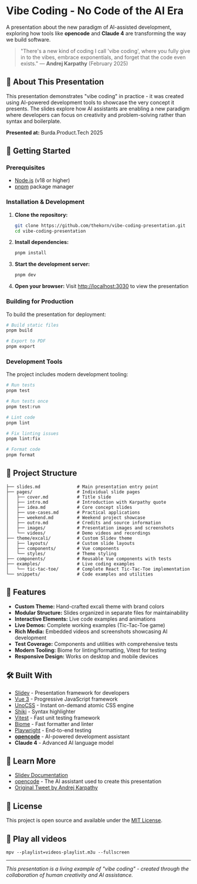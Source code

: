 # Vibe Coding - No Code of the AI Era

A presentation about the new paradigm of AI-assisted development, exploring how tools like **opencode** and **Claude 4** are transforming the way we build software.

> "There's a new kind of coding I call 'vibe coding', where you fully give in to the vibes, embrace exponentials, and forget that the code even exists."
> — **Andrej Karpathy** (February 2025)

## 🎯 About This Presentation

This presentation demonstrates "vibe coding" in practice - it was created using AI-powered development tools to showcase the very concept it presents. The slides explore how AI assistants are enabling a new paradigm where developers can focus on creativity and problem-solving rather than syntax and boilerplate.

**Presented at:** Burda.Product.Tech 2025

## 🚀 Getting Started

### Prerequisites

- [Node.js](https://nodejs.org/) (v18 or higher)
- [pnpm](https://pnpm.io/) package manager

### Installation & Development

1. **Clone the repository:**
   ```bash
   git clone https://github.com/thekorn/vibe-coding-presentation.git
   cd vibe-coding-presentation
   ```

2. **Install dependencies:**
   ```bash
   pnpm install
   ```

3. **Start the development server:**
   ```bash
   pnpm dev
   ```

4. **Open your browser:**
   Visit <http://localhost:3030> to view the presentation

### Building for Production

To build the presentation for deployment:

```bash
# Build static files
pnpm build

# Export to PDF
pnpm export
```

### Development Tools

The project includes modern development tooling:

```bash
# Run tests
pnpm test

# Run tests once
pnpm test:run

# Lint code
pnpm lint

# Fix linting issues
pnpm lint:fix

# Format code
pnpm format
```

## 📁 Project Structure

```
├── slides.md              # Main presentation entry point
├── pages/                 # Individual slide pages
│   ├── cover.md           # Title slide
│   ├── intro.md           # Introduction with Karpathy quote
│   ├── idea.md            # Core concept slides
│   ├── use-cases.md       # Practical applications
│   ├── weekend.md         # Weekend project showcase
│   ├── outro.md           # Credits and source information
│   ├── images/            # Presentation images and screenshots
│   └── videos/            # Demo videos and recordings
├── theme/excali/          # Custom Slidev theme
│   ├── layouts/           # Custom slide layouts
│   ├── components/        # Vue components
│   └── styles/            # Theme styling
├── components/            # Reusable Vue components with tests
├── examples/              # Live coding examples
│   └── tic-tac-toe/       # Complete React Tic-Tac-Toe implementation
└── snippets/              # Code examples and utilities
```

## 🎨 Features

- **Custom Theme:** Hand-crafted excali theme with brand colors
- **Modular Structure:** Slides organized in separate files for maintainability
- **Interactive Elements:** Live code examples and animations
- **Live Demos:** Complete working examples (Tic-Tac-Toe game)
- **Rich Media:** Embedded videos and screenshots showcasing AI development
- **Test Coverage:** Components and utilities with comprehensive tests
- **Modern Tooling:** Biome for linting/formatting, Vitest for testing
- **Responsive Design:** Works on desktop and mobile devices

## 🛠 Built With

- [Slidev](https://sli.dev/) - Presentation framework for developers
- [Vue 3](https://vuejs.org/) - Progressive JavaScript framework
- [UnoCSS](https://unocss.dev/) - Instant on-demand atomic CSS engine
- [Shiki](https://shiki.style/) - Syntax highlighter
- [Vitest](https://vitest.dev/) - Fast unit testing framework
- [Biome](https://biomejs.dev/) - Fast formatter and linter
- [Playwright](https://playwright.dev/) - End-to-end testing
- **[opencode](https://opencode.ai)** - AI-powered development assistant
- **Claude 4** - Advanced AI language model

## 📖 Learn More

- [Slidev Documentation](https://sli.dev/)
- [opencode](https://opencode.ai) - The AI assistant used to create this presentation
- [Original Tweet by Andrej Karpathy](https://x.com/karpathy/status/1886192184808149383)

## 📄 License

This project is open source and available under the [MIT License](LICENSE).

## 🎥 Play all videos

```
mpv --playlist=videos-playlist.m3u --fullscreen
```

---

*This presentation is a living example of "vibe coding" - created through the collaboration of human creativity and AI assistance.*
